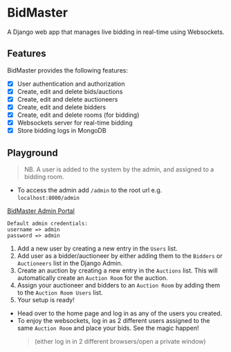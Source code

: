 # BidMaster

A Django web app that manages live bidding in real-time using Websockets.

## Features

BidMaster provides the following features:

- [x] User authentication and authorization
- [x] Create, edit and delete bids/auctions
- [x] Create, edit and delete auctioneers
- [x] Create, edit and delete bidders
- [x] Create, edit and delete rooms (for bidding)
- [x] Websockets server for real-time bidding
- [x] Store bidding logs in MongoDB

## Playground

> NB. A user is added to the system by the admin, and assigned to a bidding room.
- To access the admin add `/admin` to the root url e.g. `localhost:8000/admin`
  
[BidMaster Admin Portal](https://bidmaster.onrender.com/admin)
```
Default admin credentials:
username => admin
password => admin
```
1. Add a new user by creating a new entry in the `Users` list.
2. Add user as a bidder/auctioneer by either adding them to the `Bidders` or `Auctioneers` list in the Django Admin.
3. Create an auction by creating a new entry in the `Auctions` list. This will automatically create an `Auction Room` for the auction.
4. Assign your auctioneer and bidders to an `Auction Room` by adding them to the `Auction Room Users` list.
5. Your setup is ready!

- Head over to the home page and log in as any of the users you created.
- To enjoy the websockets, log in as 2 different users assigned to the same `Auction Room` and place your bids. See the magic happen!
  > (either log in in 2 different browsers/open a private window)
